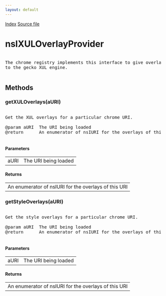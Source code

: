```yaml
---
layout: default
---
```

<div id='links'><a href="../index.html">Index</a>
<a href="http://dxr.mozilla.org/mozilla-central/source/dom/xul/nsIXULOverlayProvider.idl">Source file</a>
</div>

# nsIXULOverlayProvider #
<pre>  
The chrome registry implements this interface to give overlays  
to the gecko XUL engine.  
  
</pre>
## Methods ##

### getXULOverlays(aURI) ###
<pre>  
Get the XUL overlays for a particular chrome URI.  
  
@param aURI  The URI being loaded  
@return      An enumerator of nsIURI for the overlays of this URI   
  
</pre>
#### Parameters ####

<table>

<tr>
<td>aURI</td>
<td>The URI being loaded  
</td>
</tr>

</table>

#### Returns ####

<table>

<tr>
<td>An enumerator of nsIURI for the overlays of this URI   
</td>
</tr>

</table>

### getStyleOverlays(aURI) ###
<pre>  
Get the style overlays for a particular chrome URI.  
  
@param aURI  The URI being loaded  
@return      An enumerator of nsIURI for the overlays of this URI   
  
</pre>
#### Parameters ####

<table>

<tr>
<td>aURI</td>
<td>The URI being loaded  
</td>
</tr>

</table>

#### Returns ####

<table>

<tr>
<td>An enumerator of nsIURI for the overlays of this URI   
</td>
</tr>

</table>
